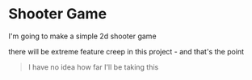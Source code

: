 # Shooter Game

I'm going to make a simple 2d shooter game

there will be extreme feature creep in this project - and that's the point

> I have no idea how far I'll be taking this
